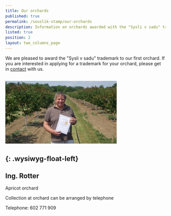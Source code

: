 ```yaml
---
title: Our orchards
published: true
permalink: /souslik-stamp/our-orchards
description: Information on orchards awarded with the "Sysli v sadu" trademark
listed: true
position: 2
layout: two_columns_page
---
```

We are pleased to award the "Sysli v sadu" trademark to our first orchard. If you are interested in applying for a trademark for your orchard, please get in [contact](/about-us/contacts) with us.

## ![](/media/rimg0370_310.jpg)

## {: .wysiwyg-float-left}

<div class="clearfix"></div>

## **Ing. Rotter**

Apricot orchard

Collection at orchard can be arranged by telephone

Telephone: 602 771 909

<div class="clearfix"></div>
